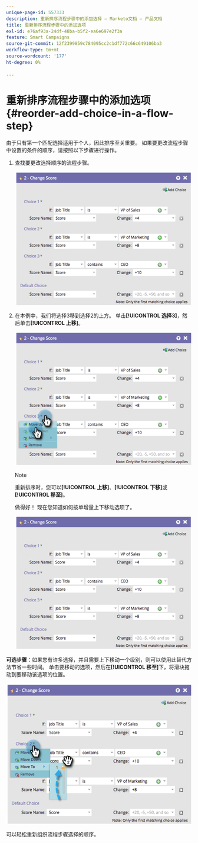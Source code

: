 ```yaml
---
unique-page-id: 557333
description: 重新排序流程步骤中的添加选择 — Marketo文档 — 产品文档
title: 重新排序流程步骤中的添加选项
exl-id: e76af93a-24df-48ba-b5f2-ea6e697e2f3a
feature: Smart Campaigns
source-git-commit: 12f2399859c784095cc2c1df772c66c649106ba3
workflow-type: tm+mt
source-wordcount: '177'
ht-degree: 0%

---
```


# 重新排序流程步骤中的添加选项 {#reorder-add-choice-in-a-flow-step}

由于只有第一个匹配选择适用于个人，因此排序至关重要。 如果要更改流程步骤中设置的条件的顺序，请按照以下步骤进行操作。

1. 查找要更改选择顺序的流程步骤。

   ![](assets/reorder-add-choice-in-a-flow-step-1.png)

1. 在本例中，我们将选择3移到选择2的上方。 单击&#x200B;**[!UICONTROL 选择3]**，然后单击&#x200B;**[!UICONTROL 上移]**。

   ![](assets/reorder-add-choice-in-a-flow-step-2.png)

   >[!NOTE]
   >
   >重新排序时，您可以&#x200B;**[!UICONTROL 上移]**、**[!UICONTROL 下移]**&#x200B;或&#x200B;**[!UICONTROL 移至]**。

   做得好！ 现在您知道如何按单增量上下移动选项了。

   ![](assets/reorder-add-choice-in-a-flow-step-3.png)

**可选步骤**：如果您有许多选择，并且需要上下移动一个级别，则可以使用此替代方法节省一些时间。 单击要移动的选项，然后在&#x200B;**[!UICONTROL 移至]**&#x200B;下，将滑块拖动到要移动该选项的位置。

![](assets/reorder-add-choice-in-a-flow-step-4.png)

可以轻松重新组织流程步骤选择的顺序。
